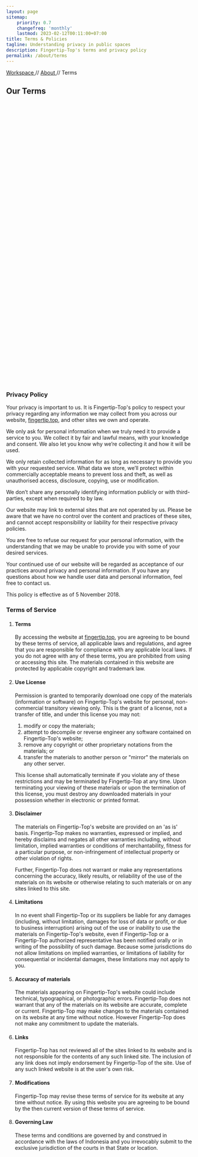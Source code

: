 ```yaml
---
layout: page
sitemap:
    priority: 0.7
    changefreq: 'monthly'
    lastmod: 2023-02-12T00:11:00+07:00
title: Terms & Policies
tagline: Understanding privacy in public spaces
description: Fingertip-Top's terms and privacy policy
permalink: /about/terms
---
```

<!-- Breadcrumbs -->
<section class="bg-bg-2 py-2 d-none d-sm-block border-bottom border-action-4">
	<div class="container">
        <div class="row">
		<div class="col-lg-10 col-xl-8">
			<div class="row justify-content-between">
				<div class="col-auto aos-init fs-6 aos-animate" data-aos="fade-down" data-aos-delay="0">
				 	<a href="https://fingertip.top" class="text-dark-1 opacity-60">
                                		Workspace
				        </a>
					<span class="text-action-4">
						// 
				  	</span>
					<a href="https://fingertip.top/about/" class="text-dark-1 opacity-60">
						About
					</a>
                    			<span class="text-action-4">
						// 
				  	</span>
					<span class="text-dark-1 opacity-60">
						Terms
					</span>
				</div>
			</div>
            	</div>
        </div>
     	</div>
</section>
<!-- About section > terms -->
<section>
    <div class="py-8 bg-size-cover bg-position-bottom-center d-flex container-fluid" style="min-height: 20vh; background-image: url(&quot;&quot;);">
        <div class="container">
            <div class="row justify-content-start">
		      <div class="col-lg-12 pb-5">
			     <h2 class="text-dark-2 bg-1 display-5">
				    Our Terms
			     </h2>
		      </div>
            </div>
        </div>
    </div>
</section>
<section class="bg-bg-3">
<div class="container">
        <div class="row justify-content-center">
            <div class="col-lg-10 col-xl-10 col-xxl-10 col-md-12 col-sm-12 col-xs-12">
                <h3 class="mb-4 mb-md-8">
		Privacy Policy
		</h3>
                <p class="pb-5 text-dark-1 fs-4">
		Your privacy is important to us. It is Fingertip-Top's policy to respect your privacy regarding any information we may collect from you across our
		website, <a href="https://fingertip.top" class="text-action-4">fingertip.top</a>, and other sites we own and operate.
		</p>
                <p class="pb-5 text-dark-1 fs-4">
		We only ask for personal information when we truly need it to provide a service to you. 
		We collect it by fair and lawful means, with your knowledge and consent. We also let you know why we’re collecting it and how it will be used.
		</p>
                <p class="pb-5 text-dark-1 fs-4">
                We only retain collected information for as long as necessary to provide you with your requested service. What data we store, we’ll protect within 
		commercially acceptable means to prevent loss and theft, as well as unauthorised access, disclosure, copying, use or modification.
                </p>
                <p class="pb-5 text-dark-1 fs-4">
                We don’t share any personally identifying information publicly or with third-parties, except when required to by law.
                </p>
                <p class="pb-5 text-dark-1 fs-4">
                Our website may link to external sites that are not operated by us. Please be aware that we have no control over the content and practices of these 
		sites, and cannot accept responsibility or liability for their respective privacy policies.
                </p>
                <p class="pb-5 text-dark-1 fs-4">
                You are free to refuse our request for your personal information, with the understanding that we may be unable to provide you with some of your desired 
		services.
                </p>
                <p class="pb-5 text-dark-1 fs-4">
                Your continued use of our website will be regarded as acceptance of our practices around privacy and personal information. If you have any questions 
		about how we handle user data and personal information, feel free to contact us.
                </p>
                <p class="pb-5 text-dark-1 fs-4 opacity-60">
                This policy is effective as of 5 November 2018.
                </p>
            </div>
            </div>
        </div>
</section>
<section class="bg-bg-3 pb-8">
    <div class="container">
        <div class="row justify-content-center">
            <div class="col-lg-10 col-xl-10 col-xxl-10 col-md-12 col-sm-12 col-xs-12">
                <h3 class="mb-4 mb-md-8">Terms of Service</h3>
                <ol class="pb-5 text-dark-1 fs-2">
                    <li class="fw-bold"><h4 class="mb-4 mb-md-8">Terms</h4></li>
                    <p class="pb-5 text-dark-1 fs-4">
                        By accessing the website at <a href="https://fingertip.top" class="text-action-4">fingertip.top</a>, you are agreeing to be bound by these 
			terms of service, all applicable laws and regulations, and agree that you are responsible for compliance with any applicable local laws. If you 
			do not agree with any of these terms, you are prohibited from using or accessing this site. The materials contained in this website are 
			protected by applicable copyright and trademark law.</p>
                    <li class="fw-bold"><h4 class="mb-4 mb-md-8">Use License</h4></li>
                    <p class="pb-5 text-dark-1 fs-4">
                        Permission is granted to temporarily download one copy of the materials (information or software) on Fingertip-Top's website for personal, non-
			commercial transitory viewing only. This is the grant of a license, not a transfer of title, and under this license you may not:</p>
                    <ol class="ms-8 pb-5 text-darkt fs-4">
                    <li>modify or copy the materials;</li>
                    <li>attempt to decompile or reverse engineer any software contained on Fingertip-Top's website;</li>
                    <li>remove any copyright or other proprietary notations from the materials; or</li>
                    <li>transfer the materials to another person or "mirror" the materials on any other server.</li>
                    </ol>        
                    <p class="pb-5 text-dark-1 fs-4">
                        This license shall automatically terminate if you violate any of these restrictions and may be terminated by Fingertip-Top at any time. Upon 
			terminating your viewing of these materials or upon the termination of this license, you must destroy any downloaded materials in your 
			possession whether in electronic or printed format.</p>
                    <li class="fw-bold"><h4 class="mb-4 mb-md-8">Disclaimer</h4></li>
                    <p class="pb-5 text-dark-1 fs-4">
                        The materials on Fingertip-Top's website are provided on an 'as is' basis. Fingertip-Top makes no warranties, expressed or implied, and hereby 
			disclaims and negates all other warranties including, without limitation, implied warranties or conditions of merchantability, fitness for a 
			particular purpose, or non-infringement of intellectual property or other violation of rights.</p>
                    <p class="pb-5 text-dark-1 fs-4">
                        Further, Fingertip-Top does not warrant or make any representations concerning the accuracy, likely results, or reliability of the use of the 
			materials on its website or otherwise relating to such materials or on any sites linked to this site.
                    </p>
                    <li class="fw-bold"><h4 class="mb-4 mb-md-8">Limitations</h4></li>
                    <p class="pb-5 text-dark-1 fs-4">
                        In no event shall Fingertip-Top or its suppliers be liable for any damages (including, without limitation, damages for loss of data or profit, 
			or due to business interruption) arising out of the use or inability to use the materials on Fingertip-Top's website, even if Fingertip-Top or 
			a Fingertip-Top authorized representative has been notified orally or in writing of the possibility of such damage. Because some jurisdictions 
			do not allow limitations on implied warranties, or limitations of liability for consequential or incidental damages, these limitations may not
			apply to you.</p>
                    <li class="fw-bold"><h4 class="mb-4 mb-md-8">Accuracy of materials</h4></li>
                    <p class="pb-5 text-dark-1 fs-4">
                        The materials appearing on Fingertip-Top's website could include technical, typographical, or photographic errors. Fingertip-Top does not 
			warrant that any of the materials on its website are accurate, complete or current. Fingertip-Top may make changes to the materials contained 
			on its website at any time without notice. However Fingertip-Top does not make any commitment to update the materials.</p>
                    <li class="fw-bold"><h4 class="mb-4 mb-md-8">Links</h4></li>
                    <p class="pb-5 text-dark-1 fs-4">
                        Fingertip-Top has not reviewed all of the sites linked to its website and is not responsible for the contents of any such linked site. The 
			inclusion of any link does not imply endorsement by Fingertip-Top of the site. Use of any such linked website is at the user's own risk.</p>
                    <li class="fw-bold"><h4 class="mb-4 mb-md-8">Modifications</h4></li>
                    <p class="pb-5 text-dark-1 fs-4">
                        Fingertip-Top may revise these terms of service for its website at any time without notice. By using this website you are agreeing to be bound 
			by the then current version of these terms of service.</p>
                    <li class="fw-bold"><h4 class="mb-4 mb-md-8">Governing Law</h4></li>
                    <p class="pb-5 text-dark-1 fs-4">
                        These terms and conditions are governed by and construed in accordance with the laws of Indonesia and you irrevocably submit to the exclusive 
			jurisdiction of the courts in that State or location.</p>
                </ol>
            </div>
            </div>
        </div>
</section>
